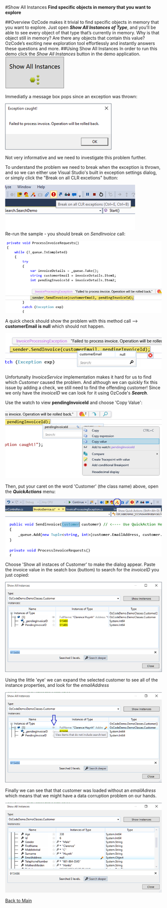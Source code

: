 ﻿#Show All Instances
**Find specific objects in memory that you want to explore**

##Overview
OzCode makes it trivial to find specific objects in memory that you want to explore. Just open ***Show All Instances of Type***, and you’ll be able to see every object of that type that’s currently in memory. Why is that object still in memory? Are there any objects that contain this value? OzCode’s exciting new exploration tool effortlessly and instantly answers these questions and more.
##Using Show All Instances
In order to run this demo click the _Show All Instances_ button in the demo application.  
![Show All Instances button](Resources/ShowAllInstancesButton.PNG)   

Immediatly a message box pops since an exception was thrown:

![Exception](Resources/exceptionCaught.PNG)
 
 Not very informative and we need to investigate this problem further.  
 
 To understand the problem we need to break when the exception is thrown, and so we can either use Visual Studio's built in exception settings dialog, or simply click the "Break on all CLR excetions" button:

![Break on all CLR exceptions](Resources/breakonexceptions.png)  
Re-run the sample - you should break on _SendInvoice_ call:

![Exception thrown](Resources/exceptionThrown.PNG)

A quick check should show the problem with this method call --> __customerEmail is null__ which should not happen.

![Customer is null](Resources/customerIsNull.PNG)

Unfortunalty _InvoiceService_ implementation makes it hard for us to find which _Customer_ caused the problem. And although we can quickly fix this issue by adding a check, we still need to find the offending customer!
Since we only have the _invoiceID_ we can look for it using OzCode's ***Search***.  

Use the watch to view __pendingInvoiceId__ and choose 'Copy Value':

![Copy value](Resources/copyValue.png)

Then, put your caret on the word 'Customer' (the class name) above, open the ***QuickActions*** menu:

![Quick Actions](Resources/showQuickActions.PNG)

Choose 'Show all instaces of Customer' to make the dialog appear.
Paste the invoice value in the seatch box (buttom) to search for the _invoiceID_ you just copied:

![Search for customer](Resources/SearchForCustomer.PNG)

Using the little 'eye' we can expand the selected customer to see all of the instance properties, and look for the _emailAddress_

![Expend customer](Resources/viewWholeCustomer.PNG)

Finally we can see that that customer was loaded without an _emailAdress_ which means that we might have a data corruption problem on our hands.

![No email](Resources/emailIsNullInCustomer.PNG)

[Back to Main](../../README.md)
